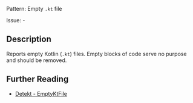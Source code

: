 Pattern: Empty `.kt` file

Issue: -

## Description

Reports empty Kotlin (`.kt`) files. Empty blocks of code serve no purpose and should be removed.

## Further Reading

* [Detekt - EmptyKtFile](https://detekt.dev/docs/rules/empty-blocks/#emptyktfile)